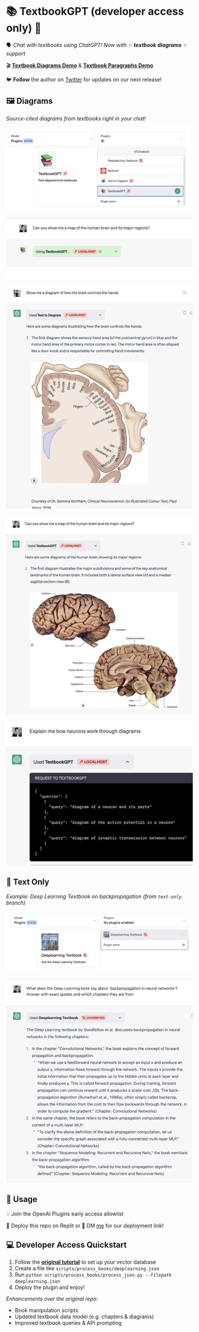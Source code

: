 # 📚 **TextbookGPT** (developer access only) 🚀

🗣️ _Chat with textbooks using ChatGPT! Now with ✨ **textbook diagrams** ✨ support_

🎬 [**Textbook Diagrams Demo**](https://youtube.com/shorts/8E2pUd9RiGQ?feature=share) & [**Textbook Paragraphs Demo**](https://twitter.com/lessand_ro)

🐦 **Follow** the author on [Twitter](https://twitter.com/lessand_ro) for updates on our next release!

## 🖼️ Diagrams

_Source-cited diagrams from textbooks right in your chat!_

![](./demo00.png)

![](./demo01.png)

![](./demo2.png)

![](./demo02.png)

![](./demo03.png)

## 📝 Text Only

_Example: Deep Learning Textbook on backpropagation (from `text-only` branch)_

![](./demo4.png)

![](./demo3.png)

## 🔧 Usage
💡 Join the OpenAI Plugins early access allowlist

🚀 Deploy this repo on Replit or 💌 DM [me](https://twitter.com/lessand_ro) for our deployment link!

## 💻 Developer Access Quickstart
1. Follow the [**original tutorial**](https://github.com/openai/chatgpt-retrieval-plugin) to set up your vector database
2. Create a file like `scripts/process_books/deeplearning.json`
3. Run `python scripts/process_books/process_json.py --filepath deeplearning.json`
4. Deploy the plugin and enjoy!

_Enhancements over the original repo:_
- Book manipulation scripts
- Updated textbook data model (e.g. chapters & diagrams)
- Improved textbook queries & API prompting

